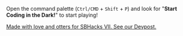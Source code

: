 Open the command palette (`Ctrl/CMD` + `Shift` + `P`) and look for "**Start Coding in the Dark!**" to start playing!

[Made with love and otters for SBHacks VII. See our Devpost.](https://devpost.com/software/coding-in-the-dark?)